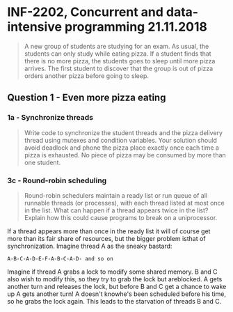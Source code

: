 # INF-2202, Concurrent and data-intensive programming 21.11.2018

> A new group of students are studying for an exam. As usual, the students can only study while eating pizza.
> If a student finds that there is no more pizza, the students goes to sleep until more pizza arrives. The
> first student to discover that the group is out of pizza orders another pizza before going to sleep.

## Question 1 - Even more pizza eating

### 1a - Synchronize threads

> Write code to synchronize the student threads and the pizza delivery thread using mutexes and condition variables.
> Your solution should avoid deadlock and phone the pizza place exactly once each time a pizza is exhausted.
> No piece of pizza may be consumed by more than one student.

### 3c - Round-robin scheduling

> Round-robin schedulers maintain a ready list or run queue of all runnable threads (or processes),
> with each thread listed at most once in the list. What can happen if a  thread appears twice in the list?
> Explain how this could cause programs to break on a uniprocessor.

If a thread appears more than once in the ready list it will of course get more than its fair share of resources, but the bigger problem isthat of synchronization. Imagine thread A as the sneaky bastard:

```
A-B-C-A-D-E-F-A-B-C-A-D- and so on
```

Imagine if thread A grabs a lock to modify some shared memory. B and C also wish to modify this, so they try to grab the lock but areblocked. A gets another turn and releases the lock, but before B and C get a chance to wake up A gets another turn! A doesn't knowhe's been scheduled before his time, so he grabs the lock again. This leads to the starvation of threads B and C.
